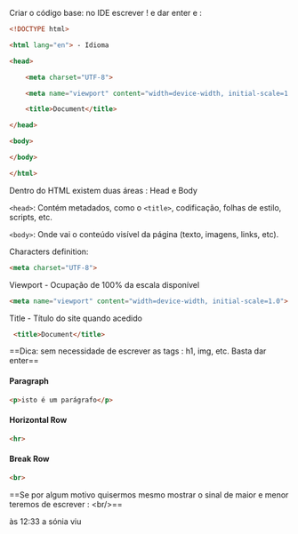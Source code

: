 Criar o código base: no IDE escrever ! e dar enter e : 

```html
<!DOCTYPE html>

<html lang="en"> - Idioma

<head>

    <meta charset="UTF-8">

    <meta name="viewport" content="width=device-width, initial-scale=1.0">

    <title>Document</title>

</head>

<body>

</body>

</html>
```

Dentro do HTML existem duas áreas : Head e Body

`<head>`: Contém metadados, como o `<title>`, codificação, folhas de estilo, scripts, etc.
    
`<body>`: Onde vai o conteúdo visível da página (texto, imagens, links, etc).


Characters definition:
```html
<meta charset="UTF-8">
```

Viewport - Ocupação de 100% da escala disponível
```html
<meta name="viewport" content="width=device-width, initial-scale=1.0">
```

Title - Título do site quando acedido
```html
 <title>Document</title>
```


==Dica: sem necessidade de escrever as tags : h1, img, etc. Basta dar enter== 



#### Paragraph
```html
<p>isto é um parágrafo</p>
```

#### Horizontal Row
```html
<hr>
```

#### Break Row
```html
<br>
```

==Se por algum motivo quisermos mesmo mostrar o sinal de maior e menor teremos de escrever : &lt;br/&gt;==


às 12:33 a sónia viu